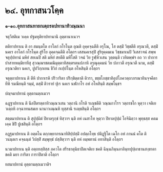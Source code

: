 <h1>๒๔. อุทกาสนวโคฺค</h1>
<h3>๑-๑๐.อุทกาสนทายกเตฺถรอปทานาทิวณฺณนา</h3>
<p>จตุวีสติเม  วเคฺค ปฐมทุติยาปทานานิ อุตฺตานาเนวฯ</p>


<p> ตติยาปทาเน ติ อา สมนฺตโต อาโลกํ กโรโนฺต อุณติ อุคฺคจฺฉตีติ อรุโณ, โส ตสฺมิํ วิชฺชตีติ อรุณวตี, ตสฺมิํ นคเร อาโลกํ กโรโนฺต สูริโย อุคฺคจฺฉตีติ อโตฺถฯ เสสนคเรสุปิ สูริยุคฺคมเน วิชฺชมาเนปิ วิเสสวจนํ สพฺพจตุปฺปทานํ  มหิยํ สยเนปิ สติ มหิยํ สยตีติ มหิํโสติ วจนํ วิย รูฬฺหิวเสน วุตฺตนฺติ เวทิตพฺพํฯ อถ วา ปาการปาสาทหมฺมิยาทีสุ สุวณฺณรชตมณิมุตฺตาทิสตฺตรตนปภาหิ อรุณุคฺคมนํ วิย ปภาวตี อรุณวตี นาม, ตสฺมิํ อรุณวติยา นคเร,  ปูปวิกฺกเยน ชีวิกํ กเปฺปโนฺต อโหสินฺติ อโตฺถฯ</p>


<p> จตุตฺถาปทาเน ติ ตีหิ ปากาเรหิ ปริวาริตา ปริกฺขิตฺตาติ ติวรา, ขชฺชโภชฺชาทิอุปโภควตฺถาภรณาทินจฺจคีตาทีหิ รมณียนฺติ รมฺมํ, ตสฺมิํ ติวรายํ ปุเร นคเร  นฬกาโร อหํ อโหสินฺติ สมฺพโนฺธฯ</p>


<p>ปญฺจมาปทานํ อุตฺตานตฺถเมวฯ</p>


<p> ฉฎฺฐาปทาเน ติ นีลปีตรตฺตาทิวณฺณวเสน วตฺถานิ กโรติ รเญฺชตีติ วณฺณกาโรฯ วตฺถรชโก หุตฺวา เจติเย วเตฺถหิ อจฺฉาทนสมเย นานาวเณฺณหิ ทุสฺสานิ รเญฺชสินฺติ อโตฺถฯ</p>


<p> สตฺตมาปทาเน ติ สุปุปฺผิตํ ปิยาลรุกฺขํ ทิสฺวาฯ   นฺติ อหํ  เนสาโท หุตฺวา ปิยาลปุปฺผํ โอจินิตฺวา พุทฺธสฺส คตมเคฺค ขิปิํ ปูเชสินฺติ อโตฺถฯ</p>


<p> อฎฺฐมาปทาเน  ติ อตฺตโน ตกฺกพฺยากรณาทิสิปฺปสฺมิํ อปตฺถโทฺธ ปติฎฺฐิโต เฉโก อหํ กานนํ  คโต ติ วนนฺตเร คจฺฉนฺตํ วิปสฺสิํ สมฺพุทฺธํ ปสฺสิตฺวาฯ นฺติ อหํ อมฺพทานํ อทาสินฺติ อโตฺถฯ</p>


<p> นวมาปทาเน นฺติ อตฺถทสฺสิสฺส ภควโต สรีรธาตุนิธาปิตเจติเย ชคติ ฉินฺนภินฺนอาลินฺทปุปฺผาธานสงฺขาตา ชคติ มยา การิตา การาปิตาติ อโตฺถฯ</p>


<p>ทสมาปทานํ อุตฺตานตฺถเมวาติฯ</p>

</p>





